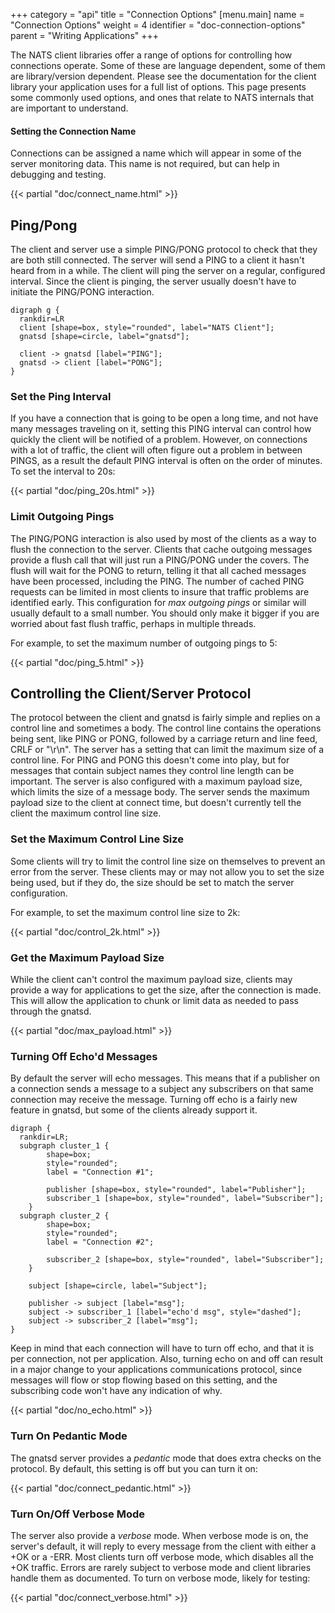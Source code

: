 +++
category = "api"
title = "Connection Options"
[menu.main]
    name = "Connection Options"
    weight = 4
    identifier = "doc-connection-options"
    parent = "Writing Applications"
+++

The NATS client libraries offer a range of options for controlling how connections operate. Some of these are language dependent, some of them are library/version dependent. Please see the documentation for the client library your application uses for a full list of options. This page presents some commonly used options, and ones that relate to NATS internals that are important to understand.

#### Setting the Connection Name

Connections can be assigned a name which will appear in some of the server monitoring data. This name is not required, but can help in debugging and testing.

{{< partial "doc/connect_name.html" >}}

## Ping/Pong

The client and server use a simple PING/PONG protocol to check that they are both still connected. The server will send a PING to a client it hasn't heard from in a while. The client will ping the server on a regular, configured interval. Since the client is pinging, the server usually doesn't have to initiate the PING/PONG interaction.

```viz-dot
digraph g {
  rankdir=LR
  client [shape=box, style="rounded", label="NATS Client"];
  gnatsd [shape=circle, label="gnatsd"];

  client -> gnatsd [label="PING"];
  gnatsd -> client [label="PONG"];
}
```

### Set the Ping Interval

If you have a connection that is going to be open a long time, and not have many messages traveling on it, setting this PING interval can control how quickly the client will be notified of a problem. However, on connections with a lot of traffic, the client will often figure out a problem in between PINGS, as a result the default PING interval is often on the order of minutes. To set the interval to 20s:

{{< partial "doc/ping_20s.html" >}}

### Limit Outgoing Pings

The PING/PONG interaction is also used by most of the clients as a way to flush the connection to the server. Clients that cache outgoing messages provide a flush call that will just run a PING/PONG under the covers. The flush will wait for the PONG to return, telling it that all cached messages have been processed, including the PING. The number of cached PING requests can be limited in most clients to insure that traffic problems are identified early. This configuration for _max outgoing pings_ or similar will usually default to a small number. You should only make it bigger if you are worried about fast flush traffic, perhaps in multiple threads.

For example, to set the maximum number of outgoing pings to 5:

{{< partial "doc/ping_5.html" >}}

## Controlling the Client/Server Protocol

The protocol between the client and gnatsd is fairly simple and replies on a control line and sometimes a body. The control line contains the operations being sent, like PING or PONG, followed by a carriage return and line feed, CRLF or "\r\n". The server has a setting that can limit the maximum size of a control line. For PING and PONG this doesn't come into play, but for messages that contain subject names they control line length can be important. The server is also configured with a maximum payload size, which limits the size of a message body. The server sends the maximum payload size to the client at connect time, but doesn't currently tell the client the maximum control line size.

### Set the Maximum Control Line Size

Some clients will try to limit the control line size on themselves to prevent an error from the server. These clients may or may not allow you to set the size being used, but if they do, the size should be set to match the server configuration.

For example, to set the maximum control line size to 2k:

{{< partial "doc/control_2k.html" >}}

### Get the Maximum Payload Size

While the client can't control the maximum payload size, clients may provide a way for applications to get the size, after the connection is made. This will allow the application to chunk or limit data as needed to pass through the gnatsd.

{{< partial "doc/max_payload.html" >}}

### Turning Off Echo'd Messages

By default the server will echo messages. This means that if a publisher on a connection sends a message to a subject any subscribers on that same connection may receive the message. Turning off echo is a fairly new feature in gnatsd, but some of the clients already support it.

```viz-dot
digraph {
  rankdir=LR;
  subgraph cluster_1 {
        shape=box;
        style="rounded";
        label = "Connection #1";

        publisher [shape=box, style="rounded", label="Publisher"];
        subscriber_1 [shape=box, style="rounded", label="Subscriber"];
    }
  subgraph cluster_2 {
        shape=box;
        style="rounded";
        label = "Connection #2";

        subscriber_2 [shape=box, style="rounded", label="Subscriber"];
    }

    subject [shape=circle, label="Subject"];

    publisher -> subject [label="msg"];
    subject -> subscriber_1 [label="echo'd msg", style="dashed"];
    subject -> subscriber_2 [label="msg"];
}
```

Keep in mind that each connection will have to turn off echo, and that it is per connection, not per application. Also, turning echo on and off can result in a major change to your applications communications protocol, since messages will flow or stop flowing based on this setting, and the subscribing code won't have any indication of why.

{{< partial "doc/no_echo.html" >}}

### Turn On Pedantic Mode

The gnatsd server provides a _pedantic_ mode that does extra checks on the protocol. By default, this setting is off but you can turn it on:

{{< partial "doc/connect_pedantic.html" >}}

### Turn On/Off Verbose Mode

The server also provide a _verbose_ mode. When verbose mode is on, the server's default, it will reply to every message from the client with either a +OK or a -ERR. Most clients turn off verbose mode, which disables all the +OK traffic. Errors are rarely subject to verbose mode and client libraries handle them as documented. To turn on verbose mode, likely for testing:

{{< partial "doc/connect_verbose.html" >}}